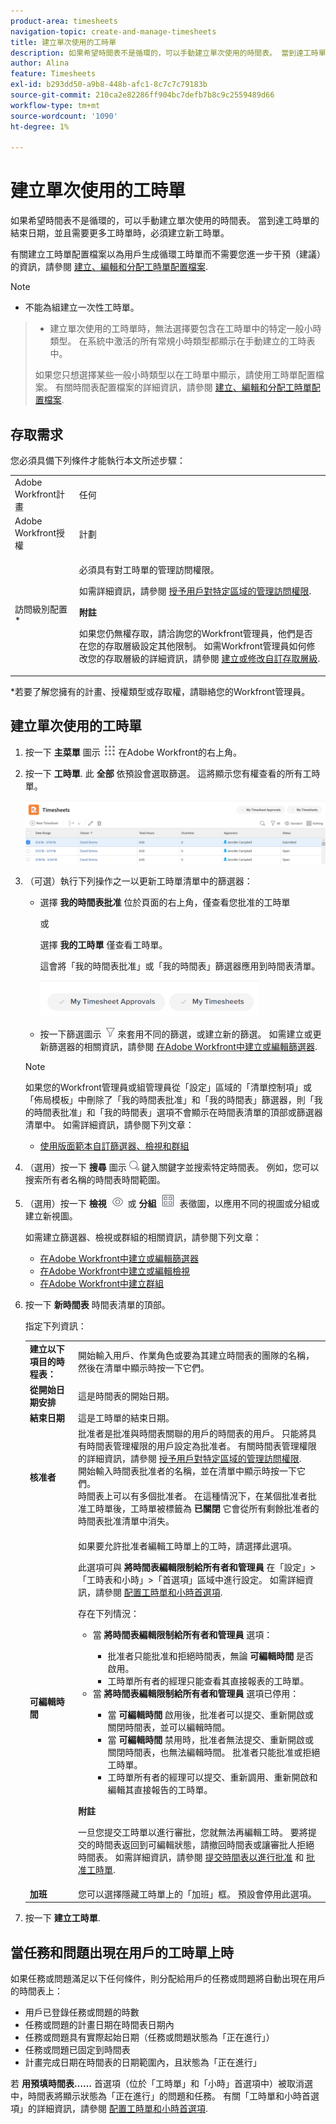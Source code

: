 ```yaml
---
product-area: timesheets
navigation-topic: create-and-manage-timesheets
title: 建立單次使用的工時單
description: 如果希望時間表不是循環的，可以手動建立單次使用的時間表。 當到達工時單的結束日期，並且需要更多工時單時，必須建立新工時單。
author: Alina
feature: Timesheets
exl-id: b293dd50-a9b8-448b-afc1-8c7c7c79183b
source-git-commit: 210ca2e82286ff904bc7defb7b8c9c2559489d66
workflow-type: tm+mt
source-wordcount: '1090'
ht-degree: 1%

---
```


# 建立單次使用的工時單

如果希望時間表不是循環的，可以手動建立單次使用的時間表。 當到達工時單的結束日期，並且需要更多工時單時，必須建立新工時單。

有關建立工時單配置檔案以為用戶生成循環工時單而不需要您進一步干預（建議）的資訊，請參閱 [建立、編輯和分配工時單配置檔案](../../timesheets/create-and-manage-timesheets/create-timesheet-profiles.md).

>[!NOTE]
>
>* 不能為組建立一次性工時單。

>  <!--
>  <span>Making sure with Lilit that this is correct</span>>
>  -->
>* 建立單次使用的工時單時，無法選擇要包含在工時單中的特定一般小時類型。 在系統中激活的所有常規小時類型都顯示在手動建立的工時表中。
>
>  如果您只想選擇某些一般小時類型以在工時單中顯示，請使用工時單配置檔案。 有關時間表配置檔案的詳細資訊，請參閱 [建立、編輯和分配工時單配置檔案](../../timesheets/create-and-manage-timesheets/create-timesheet-profiles.md).

## 存取需求

您必須具備下列條件才能執行本文所述步驟：

<table style="table-layout:auto"> 
 <col> 
 <col> 
 <tbody> 
  <tr> 
   <td role="rowheader">Adobe Workfront計畫</td> 
   <td> <p>任何</p> </td> 
  </tr> 
  <tr> 
   <td role="rowheader">Adobe Workfront授權</td> 
   <td> <p>計劃 </p> </td> 
  </tr> 
  <tr> 
   <td role="rowheader">訪問級別配置*</td> 
   <td> <p>必須具有對工時單的管理訪問權限。 </p> <p>如需詳細資訊，請參閱 <a href="../../administration-and-setup/add-users/configure-and-grant-access/grant-users-admin-access-certain-areas.md" class="MCXref xref">授予用戶對特定區域的管理訪問權限</a>.</p> <p><b> 附註</b>

如果您仍無權存取，請洽詢您的Workfront管理員，他們是否在您的存取層級設定其他限制。 如需Workfront管理員如何修改您的存取層級的詳細資訊，請參閱 <a href="../../administration-and-setup/add-users/configure-and-grant-access/create-modify-access-levels.md" class="MCXref xref">建立或修改自訂存取層級</a>.</p> </td>
</tr> 
 </tbody> 
</table>

*若要了解您擁有的計畫、授權類型或存取權，請聯絡您的Workfront管理員。

## 建立單次使用的工時單

1. 按一下 **主菜單** 圖示 ![](assets/main-menu-icon.png) 在Adobe Workfront的右上角。

1. 按一下 **工時單**. 此 **全部** 依預設會選取篩選。 這將顯示您有權查看的所有工時單。

   ![](assets/timesheet-list-one-timesheet-selected-nwe-350x70.png)

1. （可選）執行下列操作之一以更新工時單清單中的篩選器：

   * 選擇 **我的時間表批准** 位於頁面的右上角，僅查看您批准的工時單

      或

      選擇 **我的工時單** 僅查看工時單。

      這會將「我的時間表批准」或「我的時間表」篩選器應用到時間表清單。

      ![](assets/my-timesheet-approvals-my-timesheets-pills-on-timesheets-list-nwe-350x58.png)

   * 按一下篩選圖示 ![](assets/filter-nwepng.png) 來套用不同的篩選，或建立新的篩選。 如需建立或更新篩選器的相關資訊，請參閱 [在Adobe Workfront中建立或編輯篩選器](../../reports-and-dashboards/reports/reporting-elements/create-filters.md).
   >[!NOTE]
   >
   >如果您的Workfront管理員或組管理員從「設定」區域的「清單控制項」或「佈局模板」中刪除了「我的時間表批准」和「我的時間表」篩選器，則「我的時間表批准」和「我的時間表」選項不會顯示在時間表清單的頂部或篩選器清單中。 如需詳細資訊，請參閱下列文章：
   > 
   >   * [使用版面範本自訂篩選器、檢視和群組](../../administration-and-setup/customize-workfront/use-layout-templates/customize-fvg-list-controls-layout-template.md)



1. （選用）按一下 **搜尋** 圖示 ![](assets/search-icon.png) 鍵入關鍵字並搜索特定時間表。 例如，您可以搜索所有者名稱的時間表時間範圍。

1. （選用）按一下 **檢視** ![](assets/view-icon.png) 或 **分組** ![](assets/grouping.png) 表徵圖，以應用不同的視圖或分組或建立新視圖。

   如需建立篩選器、檢視或群組的相關資訊，請參閱下列文章：

   * [在Adobe Workfront中建立或編輯篩選器](../../reports-and-dashboards/reports/reporting-elements/create-filters.md)
   * [在Adobe Workfront中建立或編輯檢視](../../reports-and-dashboards/reports/reporting-elements/create-edit-views.md)
   * [在Adobe Workfront中建立群組](../../reports-and-dashboards/reports/reporting-elements/create-groupings.md)

1. 按一下 **新時間表** 時間表清單的頂部。

   指定下列資訊：

   <table style="table-layout:auto"> 
      <col> 
      <col> 
      <tbody> 
      <tr> 
      <td role="rowheader"><strong>建立以下項目的時程表：</strong> </td> 
      <td>開始輸入用戶、作業角色或要為其建立時間表的團隊的名稱，然後在清單中顯示時按一下它們。</td> 
      </tr> 
      <tr> 
      <td role="rowheader"><strong>從開始日期安排</strong> </td> 
      <td>這是時間表的開始日期。</td> 
      </tr> 
      <tr> 
      <td role="rowheader"><strong>結束日期</strong> </td> 
      <td> 這是工時單的結束日期。</td> 
      </tr> 
      <tr> 
      <td role="rowheader"><strong>核准者</strong> </td> 
      <td>批准者是批准與時間表關聯的用戶的時間表的用戶。 只能將具有時間表管理權限的用戶設定為批准者。 有關時間表管理權限的詳細資訊，請參閱 <a href="../../administration-and-setup/add-users/configure-and-grant-access/grant-users-admin-access-certain-areas.md" class="MCXref xref">授予用戶對特定區域的管理訪問權限</a>.<br>開始輸入時間表批准者的名稱，並在清單中顯示時按一下它們。<br>時間表上可以有多個批准者。 在這種情況下，在某個批准者批准工時單後，工時單被標籤為 <strong>已關閉</strong> 它會從所有剩餘批准者的時間表批准清單中消失。</td> 
      </tr> 
      <tr> 
      <td role="rowheader"><strong>可編輯時間</strong> </td>

   <td> <p>如果要允許批准者編輯工時單上的工時，請選擇此選項。</p>

   此選項可與 **將時間表編輯限制給所有者和管理員** 在「設定」>「工時表和小時」>「首選項」區域中進行設定。 如需詳細資訊，請參閱 <a href="../../administration-and-setup/set-up-workfront/configure-timesheets-schedules/timesheet-and-hour-preferences.md">配置工時單和小時首選項</a>.

   存在下列情況：

   <ul>
      <li>當 <b>將時間表編輯限制給所有者和管理員</b> 選項：</li>
   <ul><li>批准者只能批准和拒絕時間表，無論 <b>可編輯時間</b> 是否啟用。 </li>
   <li>工時單所有者的經理只能查看其直接報表的工時單。</li></ul>
   <li>當 <b>將時間表編輯限制給所有者和管理員</b> 選項已停用：</li>
   <ul><li>當 <b>可編輯時間</b> 啟用後，批准者可以提交、重新開啟或關閉時間表，並可以編輯時間。</li>
   <li>當 <b>可編輯時間</b> 禁用時，批准者無法提交、重新開啟或關閉時間表，也無法編輯時間。 批准者只能批准或拒絕工時單。 </li>
   <li>工時單所有者的經理可以提交、重新調用、重新開啟和編輯其直接報告的工時單。</li></ul>
   </ul>

   <p><b>附註</b>

   一旦您提交工時單以進行審批，您就無法再編輯工時。 要將提交的時間表返回到可編輯狀態，請撤回時間表或讓審批人拒絕時間表。 如需詳細資訊，請參閱 <a href="../../timesheets/create-and-manage-timesheets/submit-timesheet-for-approval.md">提交時間表以進行批准</a> 和 <a href="../../timesheets/create-and-manage-timesheets/timesheet-approvals.md">批准工時單</a>.</p> </p>

   </td> 
      </tr>

   <tr>

   <td role="rowheader"><span style="font-weight: bold;">加班</span> </td> 
      <td>您可以選擇隱藏工時單上的「加班」框。 預設會停用此選項。</td> 
      </tr> 
      </tbody> 
   </table>

1. 按一下 **建立工時單**.

<!--the content in the table above will need to match the content in the Create timesheet profiles article-->

## 當任務和問題出現在用戶的工時單上時

如果任務或問題滿足以下任何條件，則分配給用戶的任務或問題將自動出現在用戶的時間表上：

* 用戶已登錄任務或問題的時數
* 任務或問題的計畫日期在時間表日期內
* 任務或問題具有實際起始日期（任務或問題狀態為「正在進行」）
* 任務或問題已固定到時間表
* 計畫完成日期在時間表的日期範圍內，且狀態為「正在進行」

若 **用預填時間表……** 首選項（位於「工時單」和「小時」首選項中）被取消選中，時間表將顯示狀態為「正在進行」的問題和任務。 有關「工時單和小時首選項」的詳細資訊，請參閱 [配置工時單和小時首選項](../../administration-and-setup/set-up-workfront/configure-timesheets-schedules/timesheet-and-hour-preferences.md).
